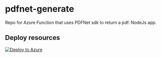 # pdfnet-generate
Repo for Azure Function that uses PDFNet sdk to return a pdf. NodeJs app.

## Deploy resources

[![Deploy to Azure](https://azuredeploy.net/deploybutton.png)](https://portal.azure.com/#create/Microsoft.Template/uri/https://raw.githubusercontent.com/mark-o-driscoll/pdfnet-generate/master/azuredeploy.json)
